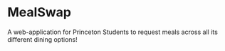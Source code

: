 # MealSwap
A web-application for Princeton Students to request meals across all its different dining options!

